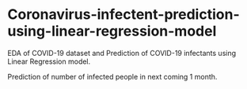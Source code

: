 # Coronavirus-infectent-prediction-using-linear-regression-model
EDA of COVID-19 dataset and Prediction of COVID-19 infectants using Linear Regression model.

Prediction of number of infected people in next coming 1 month.
